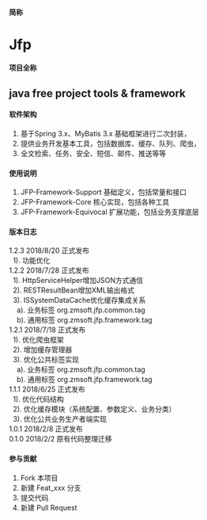 #### 简称
Jfp
====== 

#### 项目全称
java free project tools & framework
------- 

#### 软件架构
1. 基于Spring 3.x、MyBatis 3.x 基础框架进行二次封装，
2. 提供业务开发基本工具，包括数据库、缓存、队列、爬虫，
3. 全文检索、任务、安全、短信、邮件、推送等等


#### 使用说明
1. JFP-Framework-Support        基础定义，包括常量和接口
2. JFP-Framework-Core           核心实现，包括各种工具
3. JFP-Framework-Equivocal      扩展功能，包括业务支撑底层

#### 版本日志
1.2.3  2018/8/20 正式发布 <br>
&nbsp;&nbsp;1). 功能优化<br>
1.2.2  2018/7/28 正式发布 <br>
&nbsp;&nbsp;1). HttpServiceHelper增加JSON方式通信<br>
&nbsp;&nbsp;2). RESTResultBean增加XML输出格式<br>
&nbsp;&nbsp;3). ISSystemDataCache优化缓存集成关系<br>
&nbsp;&nbsp;&nbsp;&nbsp;a). 业务标签 org.zmsoft.jfp.common.tag<br>
&nbsp;&nbsp;&nbsp;&nbsp;b). 通用标签 org.zmsoft.jfp.framework.tag<br>
1.2.1  2018/7/18 正式发布 <br>
&nbsp;&nbsp;1). 优化爬虫框架<br>
&nbsp;&nbsp;2). 增加缓存管理器<br>
&nbsp;&nbsp;3). 优化公共标签实现<br>
&nbsp;&nbsp;&nbsp;&nbsp;a). 业务标签 org.zmsoft.jfp.common.tag<br>
&nbsp;&nbsp;&nbsp;&nbsp;b). 通用标签 org.zmsoft.jfp.framework.tag<br>
1.1.1  2018/6/25 正式发布 <br>
&nbsp;&nbsp;1). 优化代码结构<br>
&nbsp;&nbsp;2). 优化缓存模块（系统配置、参数定义、业务分类）<br>
&nbsp;&nbsp;3). 优化公共业务生产者端实现<br>
1.0.1  2018/2/8 正式发布 <br>
0.1.0  2018/2/2 原有代码整理迁移 

#### 参与贡献
1. Fork 本项目
2. 新建 Feat_xxx 分支
3. 提交代码
4. 新建 Pull Request

